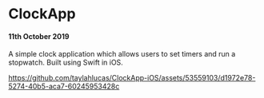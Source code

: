 # ClockApp
#### 11th October 2019

A simple clock application which allows users to set timers and run a stopwatch.
Built using Swift in iOS.

https://github.com/taylahlucas/ClockApp-iOS/assets/53559103/d1972e78-5274-40b5-aca7-60245953428c

